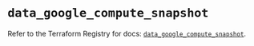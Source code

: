 # `data_google_compute_snapshot`

Refer to the Terraform Registry for docs: [`data_google_compute_snapshot`](https://registry.terraform.io/providers/hashicorp/google/5.11.0/docs/data-sources/compute_snapshot).
